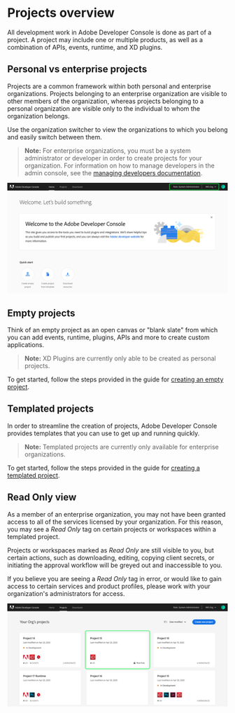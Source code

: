 # Projects overview

All development work in Adobe Developer Console is done as part of a project. A project may include one or multiple products, as well as a combination of APIs, events, runtime, and XD plugins. 

## Personal vs enterprise projects

Projects are a common framework within both personal and enterprise organizations. Projects belonging to an enterprise organization are visible to other members of the organization, whereas projects belonging to a personal organization are visible only to the individual to whom the organization belongs.

Use the organization switcher to view the organizations to which you belong and easily switch between them.

> **Note:** For enterprise organizations, you must be a system administrator or developer in order to create projects for your organization. For information on how to manage developers in the admin console, see the [managing developers documentation](https://helpx.adobe.com/enterprise/using/manage-developers.html).

![Organization switcher on the Console home screen.](images/switch-organizations.png)

## Empty projects

Think of an empty project as an open canvas or "blank slate" from which you can add events, runtime, plugins, APIs and more to create custom applications.

> **Note:** XD Plugins are currently only able to be created as personal projects.

To get started, follow the steps provided in the guide for [creating an empty project](projects-empty.md).

## Templated projects

In order to streamline the creation of projects, Adobe Developer Console provides templates that you can use to get up and running quickly. 

> **Note:** Templated projects are currently only available for enterprise organizations.

To get started, follow the steps provided in the guide for [creating a templated project](projects-template.md).

## Read Only view

As a member of an enterprise organization, you may not have been granted access to all of the services licensed by your organization. For this reason, you may see a *Read Only* tag on certain projects or workspaces within a templated project.

Projects or workspaces marked as *Read Only* are still visible to you, but certain actions, such as downloading, editing, copying client secrets, or initiating the approval workflow will be greyed out and inaccessible to you.

If you believe you are seeing a *Read Only* tag in error, or would like to gain access to certain services and product profiles, please work with your organization's administrators for access.

![](images/projects-read-only.png)